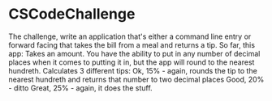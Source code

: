 # CSCodeChallenge

The challenge, write an application that's either a command line entry or forward facing that takes the bill from a meal and returns a tip. So far, this app:
Takes an amount. You have the ability to put in any number of decimal places when it comes to putting it in, but the app will round to the nearest hundreth.
Calculates 3 different tips:
Ok, 15% - again, rounds the tip to the nearest hundreth and returns that number to two decimal places
Good, 20% - ditto
Great, 25% - again, it does the stuff.
